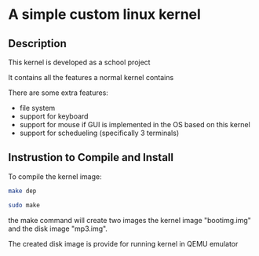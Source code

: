 # A simple custom linux kernel

## Description

This kernel is developed as a school project

It contains all the features a normal kernel contains

There are some extra features:
  - file system
  - support for keyboard
  - support for mouse if GUI is implemented in the OS based on this kernel
  - support for schedueling (specifically 3 terminals)


## Instrustion to Compile and Install

To compile the kernel image:

``` bash 
make dep

sudo make
```
the make command will create two images the kernel image "bootimg.img"
and the disk image "mp3.img".

The created disk image is provide for running kernel in QEMU emulator
